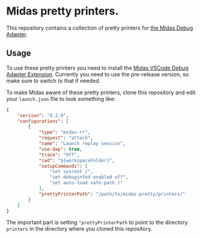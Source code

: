 # Midas pretty printers.
This repository contains a collection of pretty printers for [the Midas Debug Adapter](https://github.com/farre/midas).

## Usage
To use these pretty printers you need to install the [Midas VSCode Debug Adapter Extension](https://marketplace.visualstudio.com/items?itemName=farrese.midas). Currently you need to use the pre-release version, so make sure to switch to that if needed. 

To make Midas aware of these pretty printers, clone this repository and edit your `launch.json` file to look something like:
```JSON
{
    "version": "0.2.0",
    "configurations": [
        {
            "type": "midas-rr",
            "request": "attach",
            "name": "Launch replay session",
            "use-dap": true,
            "trace": "Off",
            "cwd": "${workspaceFolder}",
            "setupCommands": [
                "set sysroot /",
                "set debuginfod enabled off",
                "set auto-load safe-path /"
            ],
            "prettyPrinterPath": "/path/to/midas-pretty/printers/"
        }
    ]
}
```
The important part is setting `"prettyPrinterPath` to point to the directory `printers` in the directory where you cloned this repository.
